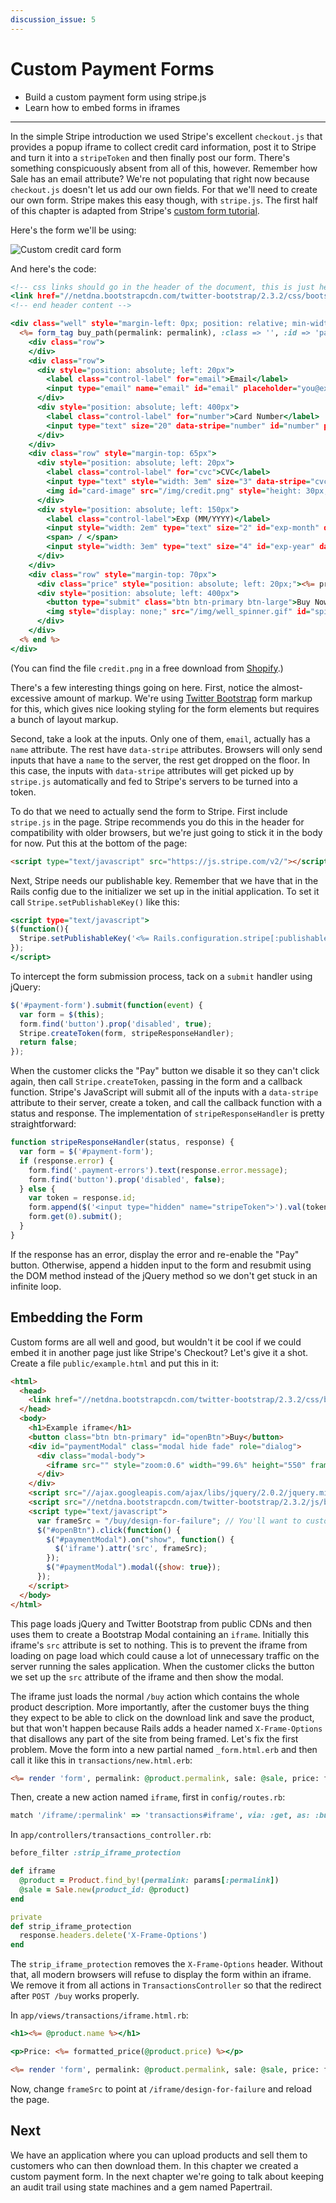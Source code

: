 ```yaml
---
discussion_issue: 5
---
```


[custom-form-bootstrap]: http://twitter.github.io/bootstrap
[custom-form-tutorial]: https://stripe.com/docs/tutorials/forms
[custom-form-card-icons]: http://www.shopify.com/blog/6335014-32-free-credit-card-icons#axzz2i4nAS6FV

# Custom Payment Forms

* Build a custom payment form using stripe.js
* Learn how to embed forms in iframes

---

In the simple Stripe introduction we used Stripe's excellent `checkout.js` that provides a popup iframe to collect credit card information, post it to Stripe and turn it into a `stripeToken` and then finally post our form. There's something conspicuously absent from all of this, however. Remember how Sale has an email attribute? We're not populating that right now because `checkout.js` doesn't let us add our own fields. For that we'll need to create our own form. Stripe makes this easy though, with `stripe.js`. The first half of this chapter is adapted from Stripe's [custom form tutorial][custom-form-tutorial].

Here's the form we'll be using:

![Custom credit card form](card_form.png)

And here's the code:

```rhtml
<!-- css links should go in the header of the document, this is just here for completeness -->
<link href="//netdna.bootstrapcdn.com/twitter-bootstrap/2.3.2/css/bootstrap-combined.min.css" rel="stylesheet">
<!-- end header content -->

<div class="well" style="margin-left: 0px; position: relative; min-width: 650px; min-height: 180px; max-height: 180px">
  <%= form_tag buy_path(permalink: permalink), :class => '', :id => 'payment-form' do %>
    <div class="row">
    </div>
    <div class="row">
      <div style="position: absolute; left: 20px">
        <label class="control-label" for="email">Email</label>
        <input type="email" name="email" id="email" placeholder="you@example.com" style="width: 25em"/>
      </div>
      <div style="position: absolute; left: 400px">
        <label class="control-label" for="number">Card Number</label>
        <input type="text" size="20" data-stripe="number" id="number" placeholder="**** **** **** ****" pattern="[\d ]*" style="width: 18em"/>
      </div>
    </div>
    <div class="row" style="margin-top: 65px">
      <div style="position: absolute; left: 20px">
        <label class="control-label" for="cvc">CVC</label>
        <input type="text" style="width: 3em" size="3" data-stripe="cvc" id="cvc" placeholder="***" pattern="\d*"/>
        <img id="card-image" src="/img/credit.png" style="height: 30px; padding-left: 10px; margin-top: -10px">
      </div>
      <div style="position: absolute; left: 150px">
        <label class="control-label">Exp (MM/YYYY)</label>
        <input style="width: 2em" type="text" size="2" id="exp-month" data-stripe="exp-month" placeholder="MM" pattern="\d*"/>
        <span> / </span>
        <input style="width: 3em" type="text" size="4" id="exp-year" data-stripe="exp-year" placeholder="YYYY" pattern="\d*"/>
      </div>
    </div>
    <div class="row" style="margin-top: 70px">
      <div class="price" style="position: absolute; left: 20px;"><%= price %></div>
      <div style="position: absolute; left: 400px">
        <button type="submit" class="btn btn-primary btn-large">Buy Now</button>
        <img style="display: none;" src="/img/well_spinner.gif" id="spinner">
      </div>
    </div>
  <% end %>
</div>
```

(You can find the file `credit.png` in a free download from [Shopify][custom-form-card-icons].)

There's a few interesting things going on here. First, notice the almost-excessive amount of markup. We're using [Twitter Bootstrap][custom-form-bootstrap] form markup for this, which gives nice looking styling for the form elements but requires a bunch of layout markup.

Second, take a look at the inputs. Only one of them, `email`, actually has a `name` attribute. The rest have `data-stripe` attributes. Browsers will only send inputs that have a `name` to the server, the rest get dropped on the floor. In this case, the inputs with `data-stripe` attributes will get picked up by `stripe.js` automatically and fed to Stripe's servers to be turned into a token.

To do that we need to actually send the form to Stripe. First include `stripe.js` in the page. Stripe recommends you do this in the header for compatibility with older browsers, but we're just going to stick it in the body for now. Put this at the bottom of the page:

```html
<script type="text/javascript" src="https://js.stripe.com/v2/"></script>
```

Next, Stripe needs our publishable key. Remember that we have that in the Rails config due to the initializer we set up in the initial application. To set it call `Stripe.setPublishableKey()` like this:

```rhtml
<script type="text/javascript">
$(function(){
  Stripe.setPublishableKey('<%= Rails.configuration.stripe[:publishable_key] %>');
});
</script>
```

To intercept the form submission process, tack on a `submit` handler using jQuery:

```javascript
$('#payment-form').submit(function(event) {
  var form = $(this);
  form.find('button').prop('disabled', true);
  Stripe.createToken(form, stripeResponseHandler);
  return false;
});
```

When the customer clicks the "Pay" button we disable it so they can't click again, then call `Stripe.createToken`, passing in the form and a callback function. Stripe's JavaScript will submit all of the inputs with a  `data-stripe` attribute to their server, create a token, and call the callback function with a status and response. The implementation of `stripeResponseHandler` is pretty straightforward:

```javascript
function stripeResponseHandler(status, response) {
  var form = $('#payment-form');
  if (response.error) {
    form.find('.payment-errors').text(response.error.message);
    form.find('button').prop('disabled', false);
  } else {
    var token = response.id;
    form.append($('<input type="hidden" name="stripeToken">').val(token));
    form.get(0).submit();
  }
}
```

If the response has an error, display the error and re-enable the "Pay" button. Otherwise, append a hidden input to the form and resubmit using the DOM method instead of the jQuery method so we don't get stuck in an infinite loop.

## Embedding the Form

Custom forms are all well and good, but wouldn't it be cool if we could embed it in another page just like Stripe's Checkout? Let's give it a shot. Create a file `public/example.html` and put this in it:

```html
<html>
  <head>
    <link href="//netdna.bootstrapcdn.com/twitter-bootstrap/2.3.2/css/bootstrap-combined.min.css" rel="stylesheet">
  </head>
  <body>
    <h1>Example iframe</h1>
    <button class="btn btn-primary" id="openBtn">Buy</button>
    <div id="paymentModal" class="modal hide fade" role="dialog">
      <div class="modal-body">
        <iframe src="" style="zoom:0.6" width="99.6%" height="550" frameborder="0"></iframe>
      </div>
    </div>
    <script src="//ajax.googleapis.com/ajax/libs/jquery/2.0.2/jquery.min.js"></script>
    <script src="//netdna.bootstrapcdn.com/twitter-bootstrap/2.3.2/js/bootstrap.min.js"></script>
    <script type="text/javascript">
      var frameSrc = "/buy/design-for-failure"; // You'll want to customize this.
      $("#openBtn").click(function() {
        $("#paymentModal").on("show", function() {
          $('iframe').attr('src', frameSrc);
        });
        $("#paymentModal").modal({show: true});
      });
    </script>
  </body>
</html>
```

This page loads jQuery and Twitter Bootstrap from public CDNs and then uses them to create a Bootstrap Modal containing an `iframe`. Initially this iframe's `src` attribute is set to nothing. This is to prevent the iframe from loading on page load which could cause a lot of unnecessary traffic on the server running the sales application. When the customer clicks the button we set up the `src` attribute of the iframe and then show the modal.

The iframe just loads the normal `/buy` action which contains the whole product description. More importantly, after the customer buys the thing they expect to be able to click on the download link and save the product, but that won't happen because Rails adds a header named `X-Frame-Options` that disallows any part of the site from being framed. Let's fix the first problem. Move the form into a new partial named `_form.html.erb` and then call it like this in `transactions/new.html.erb`:

```rhtml
<%= render 'form', permalink: @product.permalink, sale: @sale, price: formatted_price(@product.price) %>
```

Then, create a new action named `iframe`, first in `config/routes.rb`:

```ruby
match '/iframe/:permalink' => 'transactions#iframe', via: :get, as: :buy_iframe
```

In `app/controllers/transactions_controller.rb`:

```ruby
before_filter :strip_iframe_protection

def iframe
  @product = Product.find_by!(permalink: params[:permalink])
  @sale = Sale.new(product_id: @product)
end

private
def strip_iframe_protection
  response.headers.delete('X-Frame-Options')
end
```

The `strip_iframe_protection` removes the `X-Frame-Options` header. Without that, all modern browsers will refuse to display the form within an iframe. We remove it from all actions in `TransactionsController` so that the redirect after `POST /buy` works properly.

In `app/views/transactions/iframe.html.rb`:

```rhtml
<h1><%= @product.name %></h1>

<p>Price: <%= formatted_price(@product.price) %></p>

<%= render 'form', permalink: @product.permalink, sale: @sale, price: formatted_price(@product.price) %>
```

Now, change `frameSrc` to point at `/iframe/design-for-failure` and reload the page.

## Next

We have an application where you can upload products and sell them to customers who can then download them. In this chapter we created a custom payment form. In the next chapter we're going to talk about keeping an audit trail using state machines and a gem named Papertrail.
